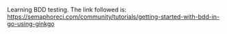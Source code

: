 Learning BDD testing. The link followed is:
https://semaphoreci.com/community/tutorials/getting-started-with-bdd-in-go-using-ginkgo
